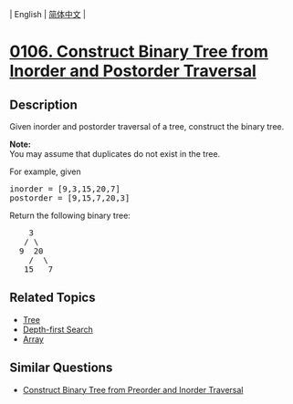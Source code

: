 
| English | [简体中文](README.md) |
# [0106. Construct Binary Tree from Inorder and Postorder Traversal](https://leetcode-cn.com/problems/construct-binary-tree-from-inorder-and-postorder-traversal/)
## Description
<p>Given inorder and postorder traversal of a tree, construct the binary tree.</p>

<p><strong>Note:</strong><br />
You may assume that duplicates do not exist in the tree.</p>

<p>For example, given</p>

<pre>
inorder =&nbsp;[9,3,15,20,7]
postorder = [9,15,7,20,3]</pre>

<p>Return the following binary tree:</p>

<pre>
    3
   / \
  9  20
    /  \
   15   7
</pre>

## Related Topics
- [Tree](https://leetcode-cn.com/tag/tree)
- [Depth-first Search](https://leetcode-cn.com/tag/depth-first-search)
- [Array](https://leetcode-cn.com/tag/array)
## Similar Questions
- [Construct Binary Tree from Preorder and Inorder Traversal](../construct-binary-tree-from-preorder-and-inorder-traversal/README_EN.md)
